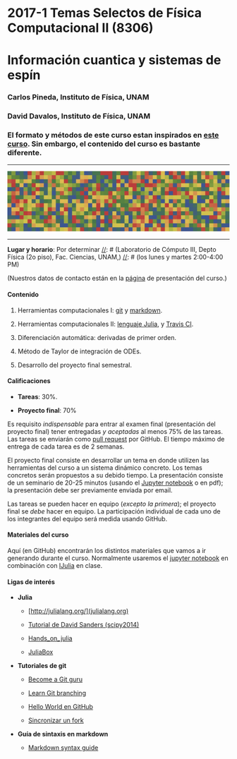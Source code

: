 # 2017-1 Temas Selectos de Física Computacional II (8306)
# Información cuantica y sistemas de espín

### Carlos Pineda, Instituto de Física, UNAM
### David Davalos, Instituto de Física, UNAM
### El formato y métodos de este curso estan inspirados en [este curso](https://github.com/lbenet/2016-2_TSFisicaComputacional). Sin embargo, el contenido del curso es bastante diferente.

---

![A random matrix](images/random.jpg)

---

[//]: # (This may be the most platform independent comment)



**Lugar y horario**:
Por determinar
[//]: # (Laboratorio de Cómputo III, Depto Física (2o piso), Fac. Ciencias, UNAM,)
[//]: # (los lunes y martes 2:00-4:00 PM)

(Nuestros datos de contacto están en la [página](http://www.fciencias.unam.mx/docencia/horarios/presentacion/269493) de presentación del curso.)


#### Contenido

1. Herramientas computacionales I: [git](https://www.atlassian.com/git/tutorials/) y [markdown](https://confluence.atlassian.com/display/STASH/Markdown+syntax+guide).

2. Herramientas computacionales II: [lenguaje Julia](http://julialang.org), y [Travis CI](https://travis-ci.org/).

3. Diferenciación automática: derivadas de primer orden.

4. Método de Taylor de integración de ODEs.

5. Desarrollo del proyecto final semestral.


#### Calificaciones

- **Tareas**: 30%.

- **Proyecto final**: 70%

Es requisito *indispensable* para entrar al examen final (presentación del proyecto final) tener entregadas *y aceptadas* al menos 75% de las tareas. Las tareas se enviarán como [pull request](https://help.github.com/articles/using-pull-requests/) por GitHub. El tiempo máximo de entrega de cada tarea es de 2 semanas.

El proyecto final consiste en desarrollar un tema en donde utilizen las herramientas del curso a un sistema dinámico concreto. Los temas concretos serán propuestos a su debido tiempo. La presentación consiste de un seminario de 20-25 minutos (usando el [Jupyter notebook](jupyter.org) o en pdf);
la presentación debe ser previamente enviada por email.

Las tareas se pueden hacer en equipo (*excepto la primera*); el proyecto final se *debe* hacer en equipo. La participación individual de cada uno de los integrantes del equipo será medida usando GitHub.


#### Materiales del curso

Aquí (en GitHub) encontrarán los distintos materiales que vamos a ir generando
durante el curso. Normalmente usaremos el [jupyter notebook](http://jupyter.org)
en combinación con [IJulia](https://github.com/JuliaLang/IJulia.jl) en clase.


#### Ligas de interés

- **Julia**
	- [http://julialang.org/](julialang.org)

	- [Tutorial de David Sanders (scipy2014)](https://github.com/dpsanders/scipy_2014_julia/blob/master/Introduction%20to%20Julia.ipynb)

	- [Hands_on_julia](https://github.com/dpsanders/hands_on_julia)

	- [JuliaBox](juliabox.org)


- **Tutoriales de git**

	- [Become a Git guru](https://www.atlassian.com/git/tutorials/)

	- [Learn Git branching](http://pcottle.github.io/learnGitBranching)
        
	- [Hello World en GitHub](https://guides.github.com/activities/hello-world/)

	- [Sincronizar un fork](https://help.github.com/articles/syncing-a-fork/)

- **Guía de sintaxis en markdown**

	- [Markdown syntax guide](https://confluence.atlassian.com/display/STASH/Markdown+syntax+guide)
